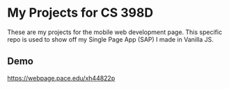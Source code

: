 
# My Projects for CS 398D

These are my projects for the mobile web development page. This specific repo is used to show off my Single Page App (SAP) I made in Vanilla JS.




## Demo

https://webpage.pace.edu/xh44822p
